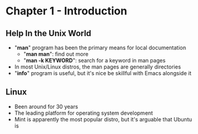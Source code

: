 # Chapter 1 - Introduction

## Help In the Unix World
- "**man**" program has been the primary means for local documentation
    - "**man man**": find out more
    - "**man -k KEYWORD**": search for a keyword in man pages
- In most Unix/Linux distros, the man pages are generally directories
- "**info**" program is useful, but it's nice be skillful with Emacs alongside it

## Linux
- Been around for 30 years
- The leading platform for operating system development
- Mint is apparently the most popular distro, but it's arguable that Ubuntu is


